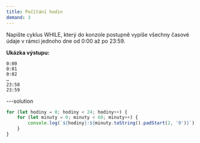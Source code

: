 ```yaml
---
title: Počítání hodin
demand: 3
---
```


Napište cyklus WHILE, který do konzole postupně vypíše všechny časové údaje v rámci jednoho dne od 0:00 až po 23:59.

**Ukázka výstupu:**

```
0:00
0:01
0:02
…
23:58
23:59
```

---solution

```js
for (let hodiny = 0; hodiny < 24; hodiny++) {
	for (let minuty = 0; minuty < 60; minuty++) {
		console.log(`${hodiny}:${minuty.toString().padStart(2, '0')}`)
	}
}
```
